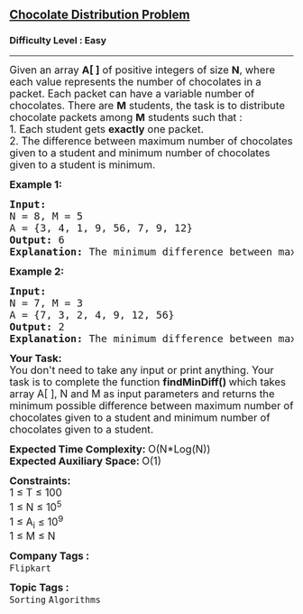 <h2><a href="https://www.geeksforgeeks.org/problems/chocolate-distribution-problem3825/0">Chocolate Distribution Problem</a></h2><h3>Difficulty Level : Easy</h3><hr><div class="problems_problem_content__Xm_eO"><p><span style="font-size: 18px;">Given an array <strong>A[ ]</strong> of positive integers of size <strong>N</strong>, where each value represents the number of chocolates in a packet. Each packet can have a variable number of chocolates. There are <strong>M</strong> students, the task is to distribute chocolate packets among <strong>M</strong> students&nbsp;such that :</span><br><span style="font-size: 18px;">1. Each student gets <strong>exactly</strong> one packet.<br>2. The difference between maximum number of chocolates given to a student and minimum&nbsp;number of chocolates given to a student is minimum.</span></p>
<p><span style="font-size: 18px;"><strong>Example 1:</strong></span></p>
<pre><span style="font-size: 18px;"><strong>Input:
</strong>N = 8, M = 5</span>
<span style="font-size: 18px;">A = {3, 4, 1, 9, 56, 7, 9, 12}<strong>
Output: </strong>6
<strong>Explanation: </strong>The minimum difference between maximum chocolates and minimum chocolates is 9 - 3 = 6 by choosing following M packets :{3, 4, 9, 7, 9}.</span>
</pre>
<p><span style="font-size: 18px;"><strong>Example 2:</strong></span></p>
<pre><span style="font-size: 18px;"><strong>Input:
</strong>N = 7, M = 3</span>
<span style="font-size: 18px;">A = {7, 3, 2, 4, 9, 12, 56}
<strong>Output: </strong>2
<strong>Explanation: </strong>The minimum difference between maximum chocolates and minimum chocolates is 4 - 2 = 2 by choosing following M packets :{3, 2, 4}.</span></pre>
<p><span style="font-size: 18px;"><strong>Your&nbsp;Task:</strong><br>You don't need to take any input or print anything. Your task is to complete the function&nbsp;<strong>findMinDiff()&nbsp;</strong>which takes array A[ ], N and M as input parameters&nbsp;and returns the minimum possible difference&nbsp;between maximum number of chocolates given to a student and minimum&nbsp;number of chocolates given to a student.</span></p>
<p><span style="font-size: 18px;"><strong>Expected Time Complexity:&nbsp;</strong>O(N*Log(N))<br><strong>Expected Auxiliary Space:&nbsp;</strong>O(1)</span></p>
<p><span style="font-size: 18px;"><strong>Constraints:</strong><br>1 ≤ T ≤&nbsp;100<br>1&nbsp;≤&nbsp;N&nbsp;≤&nbsp;10<sup>5</sup><br>1 ≤&nbsp;A<sub>i</sub> ≤&nbsp;10<sup>9</sup><br>1 ≤&nbsp;M ≤&nbsp;N</span></p></div><p><span style=font-size:18px><strong>Company Tags : </strong><br><code>Flipkart</code>&nbsp;<br><p><span style=font-size:18px><strong>Topic Tags : </strong><br><code>Sorting</code>&nbsp;<code>Algorithms</code>&nbsp;